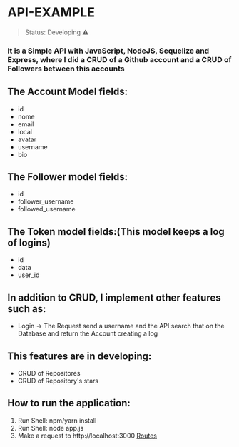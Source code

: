 # API-EXAMPLE

> Status: Developing ⚠️
### It is a Simple API with JavaScript, NodeJS, Sequelize and Express, where I did a CRUD of a Github account and a CRUD of Followers between this accounts


## The Account Model fields:

+ id
+ nome
+ email
+ local
+ avatar
+ username
+ bio

## The Follower model fields:

+ id
+ follower_username
+ followed_username

## The Token model fields:(This model keeps a log of logins)

+ id
+ data
+ user_id

## In addition to CRUD, I implement other features such as:
+ Login -> The Request send a username and the API search that on the Database and return the Account creating a log 

## This features are in developing:
+ CRUD of Repositores
+ CRUD of Repository's stars

## How to run the application:
1) Run Shell: npm/yarn install
2) Run Shell: node app.js
3) Make a request to http://localhost:3000 [Routes](https://github.com/samueldantasoliveira/API-EXAMPLE/blob/main/ROTAS.md)
